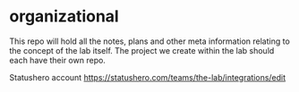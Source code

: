 # organizational

This repo will hold all the notes, plans and other meta information relating to the concept of the lab itself. The project we create within the lab should each have their own repo.

Statushero account https://statushero.com/teams/the-lab/integrations/edit
